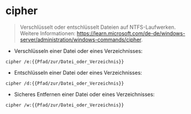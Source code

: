 # cipher

> Verschlüsselt oder entschlüsselt Dateien auf NTFS-Laufwerken.
> Weitere Informationen: <https://learn.microsoft.com/de-de/windows-server/administration/windows-commands/cipher>.

- Verschlüsseln einer Datei oder eines Verzeichnisses:

`cipher /e:{{Pfad/zur/Datei_oder_Verzeichnis}}`

- Entschlüsseln einer Datei oder eines Verzeichnisses:

`cipher /d:{{Pfad/zur/Datei_oder_Verzeichnis}}`

- Sicheres Entfernen einer Datei oder eines Verzeichnisses:

`cipher /w:{{Pfad/zur/Datei_oder_Verzeichnis}}`

